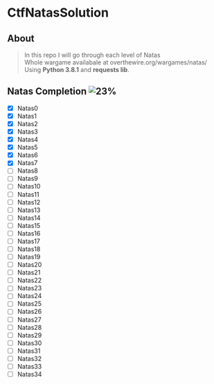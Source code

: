 # CtfNatasSolution

## About

>In this repo I will go through each level of Natas\
>Whole wargame availabale at overthewire.org/wargames/natas/\
>Using **Python 3.8.1** and **requests lib**.

## Natas Completion ![23%](https://progress-bar.dev/23)

- [x] Natas0
- [x] Natas1
- [x] Natas2
- [x] Natas3
- [x] Natas4
- [x] Natas5
- [x] Natas6
- [x] Natas7
- [ ] Natas8
- [ ] Natas9
- [ ] Natas10
- [ ] Natas11
- [ ] Natas12
- [ ] Natas13
- [ ] Natas14
- [ ] Natas15
- [ ] Natas16
- [ ] Natas17
- [ ] Natas18
- [ ] Natas19
- [ ] Natas20
- [ ] Natas21
- [ ] Natas22
- [ ] Natas23
- [ ] Natas24
- [ ] Natas25
- [ ] Natas26
- [ ] Natas27
- [ ] Natas28
- [ ] Natas29
- [ ] Natas30
- [ ] Natas31
- [ ] Natas32
- [ ] Natas33
- [ ] Natas34
